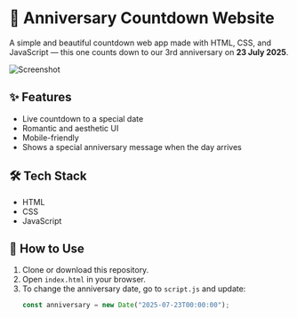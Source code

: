 # 💖 Anniversary Countdown Website

A simple and beautiful countdown web app made with HTML, CSS, and JavaScript — this one counts down to our 3rd anniversary on **23 July 2025**.

![Screenshot](screenshot.png)

## ✨ Features
- Live countdown to a special date
- Romantic and aesthetic UI
- Mobile-friendly
- Shows a special anniversary message when the day arrives

## 🛠 Tech Stack
- HTML
- CSS
- JavaScript

## 🚀 How to Use
1. Clone or download this repository.
2. Open `index.html` in your browser.
3. To change the anniversary date, go to `script.js` and update:
   ```js
   const anniversary = new Date("2025-07-23T00:00:00");
